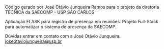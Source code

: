 Código gerado por José Otávio Junqueira Ramos para o projeto da diretoria TÉCNICA da SAECOMP - USP SÃO CARLOS

Aplicação FLASK para registro de presença em reuniões. Projeto Full-Stack para automatizar o sistema de presença da SAECOMP.

Dúvidas entrar em contato com a José Otávio Junqueira.
joseotaviojunqueira@usp.br

<!--
_/﹋\_
(҂`_´) 
<;︻╦╤─ ҉ – – – – – – – – – – – – –
--!>
